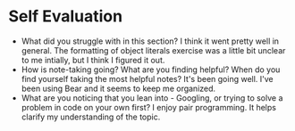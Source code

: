 # Self Evaluation

- What did you struggle with in this section?
I think it went pretty well in general. The formatting of object literals exercise was a little bit unclear to me intially, but I think I figured it out. 
- How is note-taking going? What are you finding helpful? When do you find yourself taking the most helpful notes?
It's been going well. I've been using Bear and it seems to keep me organized. 
- What are you noticing that you lean into - Googling, or trying to solve a problem in code on your own first?
I enjoy pair programming. It helps clarify my understanding of the topic.
